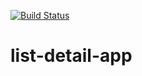 [![Build Status](https://secure.travis-ci.org/jenbuzz/list-detail-app.png?branch=master)](http://travis-ci.org/jenbuzz/list-detail-app)

# list-detail-app
